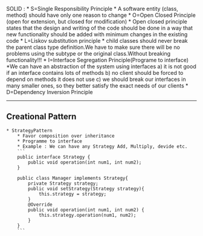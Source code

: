 SOLID : 
	* S=Single Responsibility Principle
		* A software entity (class, method) should have only one reason to change
	* O=Open Closed Principle (open for extension, but closed for modification)
		* Open closed principle states that the design and writing of the code should be done
		in a way that new functionality should be added with minimum changes in the existing code
	* L=Liskov substitution principle
		* child classes should never break the parent class type definition.We have to make sure there 
		will be no problems using the subtype or the original class.Without breaking functionality!!!
	* I=Interface Segregation Principle(Programe to interface)
		*We can have an abstraction of the system using interfaces
			a) it is not good if an interface contains lots of methods
			b) no client should be forced to depend on methods it does not use
			c) we should break our interfaces in many smaller ones, so they
			better satisfy the exact needs of our clients
	* D=Dependency Inversion Principle
	

	
-------------------	
Creational Pattern
-------------------
	* StrategyPattern
		* Favor composition over inheritance
		* Programme to interface
		* Example : We can have any Strategy Add, Multiply, devide etc.
		```
		public interface Strategy {
			public void operation(int num1, int num2);
		}

		public class Manager implements Strategy{
			private Strategy strategy;
			public void setStrategy(Strategy strategy){
				this.strategy = strategy;
			}
			@Override
			public void operation(int num1, int num2) {
				this.strategy.operation(num1, num2);
			}
		}
		```


		